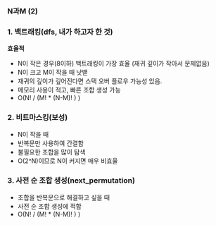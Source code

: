 ### N과M (2)

### 1. 백트래킹(dfs, 내가 하고자 한 것)

**효율적**

- N이 작은 경우(8이하) 백트래킹이 가장 효율 (재귀 깊이가 작아서 문제없음)
- N이 크고 M이 작을 때 낫밷
- 재귀의 깊이가 깊어진다면 스택 오버 플로우 가능성 있음.
- 메모리 사용이 적고, 빠른 조합 생성 가능
- O(N! / (M! * (N-M)! ) )
    


### 2. 비트마스킹(보성)

- N이 작을 때
- 반복문만 사용하여 간결함
- 불필요한 조합을 많이 탐색
- O(2^N)이므로 N이 커지면 매우 비효율
    


### 3. 사전 순 조합 생성(next_permutation)

- 조합을 반복문으로 해결하고 싶을 때
- 사전 순 조합 생성에 적합
- O(N! / (M! * (N-M)! ) )